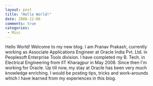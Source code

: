 ```yaml
---
layout: post
title: "Hello World!"
date: 2008-12-06
comments: true
categories:
 - Misc
---
```


Hello World! Welcome to my new blog. I am Pranav Prakash, currently working as Associate Applications Engineer at Oracle India Pvt. Ltd. in Peoplesoft Enterprise Tools division. I have completed my B. Tech. in Electrical Engineering from IIT Kharagpur in May 2008. Since then I'm working for Oracle. Up till now, my stay at Oracle has been very much knowledge enriching. I would be posting tips, tricks and work-arounds which I have learned from my experiences in this blog.

